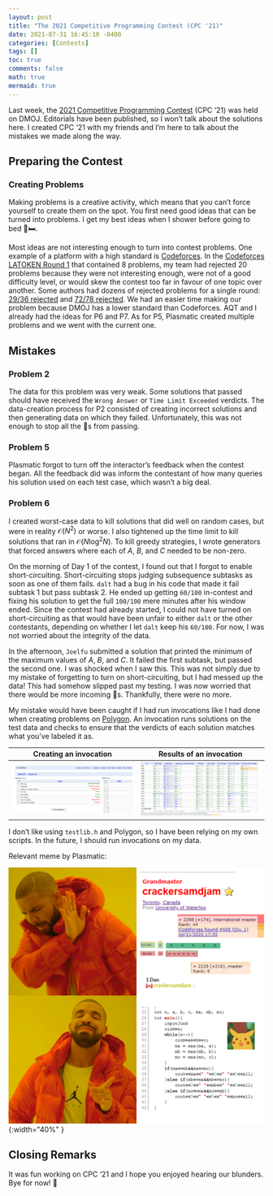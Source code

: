 ```yaml
---
layout: post
title: "The 2021 Competitive Programming Contest (CPC '21)"
date: 2021-07-31 16:45:10 -0400
categories: [Contests]
tags: []
toc: true
comments: false
math: true
mermaid: true
---
```


Last week, the [2021 Competitive Programming Contest](https://dmoj.ca/contest/cpc21c1) (CPC ‘21) was held on DMOJ. Editorials have been published, so I won’t talk about the solutions here. I created CPC ‘21 with my friends and I’m here to talk about the mistakes we made along the way.

## Preparing the Contest

### Creating Problems

Making problems is a creative activity, which means that you can’t force yourself to create them on the spot. You first need good ideas that can be turned into problems. I get my best ideas when I shower before going to bed 🚿🛏️.

Most ideas are not interesting enough to turn into contest problems. One example of a platform with a high standard is [Codeforces](https://codeforces.com/). In the [Codeforces LATOKEN Round 1](https://codeforces.com/blog/entry/91617) that contained 8 problems, my team had rejected 20 problems because they were not interesting enough, were not of a good difficulty level, or would skew the contest too far in favour of one topic over another. Some authors had dozens of rejected problems for a single round: [29/36 rejected](https://codeforces.com/blog/entry/87884) and [72/78 rejected](https://codeforces.com/blog/entry/79974). We had an easier time making our problem because DMOJ has a lower standard than Codeforces. AQT and I already had the ideas for P6 and P7. As for P5, Plasmatic created multiple problems and we went with the current one.

## Mistakes

### Problem 2

The data for this problem was very weak. Some solutions that passed should have received the `Wrong Answer` or `Time Limit Exceeded` verdicts. The data-creation process for P2 consisted of creating incorrect solutions and then generating data on which they failed. Unfortunately, this was not enough to stop all the 🧀s from passing.

### Problem 5

Plasmatic forgot to turn off the interactor’s feedback when the contest began. All the feedback did was inform the contestant of how many queries his solution used on each test case, which wasn’t a big deal.

### Problem 6

I created worst-case data to kill solutions that did well on random cases, but were in reality $\mathcal{O}(N^2)$ or worse. I also tightened up the time limit to kill solutions that ran in $\mathcal{O}(N \log^2 N)$. To kill greedy strategies, I wrote generators that forced answers where each of $A$, $B$, and $C$ needed to be non-zero.

On the morning of Day 1 of the contest, I found out that I forgot to enable short-circuiting. Short-circuiting stops judging subsequence subtasks as soon as one of them fails. `dalt` had a bug in his code that made it fail subtask 1 but pass subtask 2. He ended up getting `60/100` in-contest and fixing his solution to get the full `100/100` mere minutes after his window ended. Since the contest had already started, I could not have turned on short-circuiting as that would have been unfair to either `dalt` or the other contestants, depending on whether I let `dalt` keep his `60/100`. For now, I was not worried about the integrity of the data.

In the afternoon, `Joelfu` submitted a solution that printed the minimum of the maximum values of $A$, $B$, and $C$. It failed the first subtask, but passed the second one. I was shocked when I saw this. This was not simply due to my mistake of forgetting to turn on short-circuiting, but I had messed up the data! This had somehow slipped past my testing. I was now worried that there would be more incoming 🧀s. Thankfully, there were no more.

My mistake would have been caught if I had run invocations like I had done when creating problems on [Polygon](https://polygon.codeforces.com/). An invocation runs solutions on the test data and checks to ensure that the verdicts of each solution matches what you’ve labeled it as.

| Creating an invocation | Results of an invocation |
| - | - |
| ![a](/assets/img/content/cpc-21/invocation1.png) | ![a](/assets/img/content/cpc-21/invocation2.png) |

I don’t like using `testlib.h` and Polygon, so I have been relying on my own scripts. In the future, I should run invocations on my data.

Relevant meme by Plasmatic:

![meme](/assets/img/content/cpc-21/meme.png){:width="40%" }

## Closing Remarks

It was fun working on CPC ‘21 and I hope you enjoyed hearing our blunders. Bye for now! 👋


